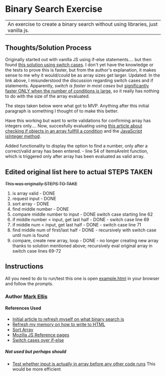 # Binary Search Exercise

<table>
<tr>
<td>
  An exercise to create a binary search without using libraries, just vanilla js.
</td>
<tr>
</table>

## Thoughts/Solution Process
Originally started out with vanilla JS using if-else statements....
but then found [this solution using switch cases](https://stackoverflow.com/a/44633141/6615341). I don't yet have the knowledge or the tests to prove this is faster, but from the author's explanation, it makes sense to me why it would/could be as array sizes get larger.
Updated: In the link above, I misunderstood the discussion regarding switch cases and if statements. Apparently, *switch is faster in most cases* but [significantly faster ONLY when the number of conditions is large](https://www.oreilly.com/library/view/high-performance-javascript/9781449382308/ch04.html#if-else_versus_switch), so it really has nothing to do with the size of the array evaluated.


The steps taken below were what got to MVP. Anything after this initial paragraph is something I thought of to make this better.

Have this working but want to write validations for confirming array has integers only....
Now, succesfully evaluating using [this article about checking if objects in an array fullfill a condition](https://www.freecodecamp.org/news/javascript-array-of-objects-tutorial-how-to-create-update-and-loop-through-objects-using-js-array-methods/#:~:text=Checking%20if%20objects%20in%20array%20fulfill%20a%20condition%20-%20Array.every,%20Array.includes) and the [JavaScript isInteger method](https://www.w3schools.com/jsref/jsref_isinteger.asp).

Added functionality to display the option to find a number, only after a correct/valid array has been entered. - line 54 of itemsAreInt function, which is triggered only after array has been evaluated as valid array.

## Edited original list here to actual STEPS TAKEN
<p><s>This was originally STEPS TO TAKE</s></p>

1. is array valid - DONE
2. request input - DONE
3. sort array - DONE
4. find middle number - DONE
5. compare middle number to input - DONE switch case starting line 62
6. if middle number < input, get last half - DONE - switch case line 69
7. if middle num < input, get last half - DONE - switch case line 71
8. find middle num of first/last half - DONE - recursively with switch case until num is found
9. compare, create new array, loop - DONE - no longer creating new array thanks to solution mentioned above; recursively eval original array in switch case lines 69-72

## Instructions
All you need to do to run/test this one is open [example.html](example.html) in your browser and follow the prompts.
<!-- To activate venv
1. from cd cspace-async-py <main> ✗ source spidervenv/bin/activate

To run spider
1. cd imagescrapy
2. scrapy crawl image_spider --logfile output.log

To run flask
1. cd ../
2. export FLASK_APP=display.py  
3. flask run -->

<!-- ## Site
![](/images/read_me_images/Screen%20Shot%202017-03-10%20at%203.28.51%20PM.png "Home page")

### Landing Page
Here a User is invited to login or register as a new User.

![](/images/read_me_images/Screen%20Shot%202017-03-10%20at%203.28.56%20PM.png "Login")

### Team Selection Page
Upon login, the User's previously selected squad is shown. Here they may edit Team Name and Gameweek information as well as add or remove players from their lineup.

![](/images/read_me_images/Screen%20Shot%202017-03-10%20at%203.29.42%20PM.png "Login")

## Built with

- [Angular](https://www.w3schools.com/angular/angular_intro.asp) - Angular is a Javascript framework offering two way data binding and sepaaration of concerns using factories and controllers.
- [Google Chart API](https://developers.google.com/chart/interactive/docs/quick_start) - Free , Rich Gallery , Customizable and Cross-browser compatible.
- [Bootstrap](http://getbootstrap.com/) - Extensive list of components and  Bundled Javascript plugins.

## Todo
- Add multiple gameweek stats from which to choose.
- Add team logos.
- Mobile version. -->

### Author [Mark Ellis ](https://github.com/markellisdev)

#### References Used
* [Initial article to refresh myself on what binary search is](https://careerkarma.com/blog/binary-search-javascript/)
* [Refresh my memory on how to write to HTML](https://www.w3schools.com/js/js_output.asp)
* [Sort Array](https://raddevon.com/articles/sort-array-numbers-javascript/)
* [Mozilla JS Reference pages](https://developer.mozilla.org/en-US/docs/Web/JavaScript/Reference)
* [Switch cases over if-else](https://stackoverflow.com/a/44633141/6615341)

##### Not used but perhaps should
* [Test whether input is actually in array before any other code runs](https://stackoverflow.com/questions/6356122/javascript-if-in-x) This would be more efficient

